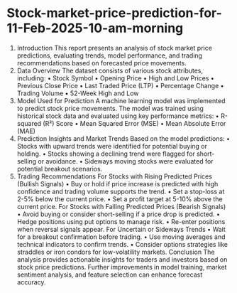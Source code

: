 # Stock-market-price-prediction-for-11-Feb-2025-10-am-morning 
1. Introduction This report presents an analysis of stock market price predictions, evaluating trends, model performance, and trading recommendations based on forecasted price movements.
2. Data Overview The dataset consists of various stock attributes, including:
•
Stock Symbol
•
Opening Price
•
High and Low Prices
•
Previous Close Price
•
Last Traded Price (LTP)
•
Percentage Change
•
Trading Volume
•
52-Week High and Low
3. Model Used for Prediction A machine learning model was implemented to predict stock price movements. The model was trained using historical stock data and evaluated using key performance metrics:
•
R-squared (R²) Score
•
Mean Squared Error (MSE)
•
Mean Absolute Error (MAE)
4. Prediction Insights and Market Trends Based on the model predictions:
•
Stocks with upward trends were identified for potential buying or holding.
•
Stocks showing a declining trend were flagged for short-selling or avoidance.
•
Sideways moving stocks were evaluated for potential breakout scenarios.
5. Trading Recommendations
For Stocks with Rising Predicted Prices (Bullish Signals)
•
Buy or hold if price increase is predicted with high confidence and trading volume supports the trend.
•
Set a stop-loss at 2-5% below the current price.
•
Set a profit target at 5-10% above the current price.
For Stocks with Falling Predicted Prices (Bearish Signals)
•
Avoid buying or consider short-selling if a price drop is predicted.
•
Hedge positions using put options to manage risk.
•
Re-enter positions when reversal signals appear.
For Uncertain or Sideways Trends
•
Wait for a breakout confirmation before trading.
•
Use moving averages and technical indicators to confirm trends.
•
Consider options strategies like straddles or iron condors for low-volatility markets.
Conclusion The analysis provides actionable insights for traders and investors based on stock price predictions. Further improvements in model training, market sentiment analysis, and feature selection can enhance forecast accuracy.
